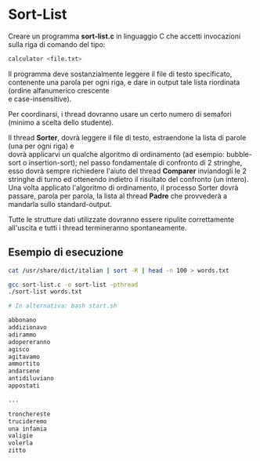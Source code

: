 # Sort-List

Creare un programma **sort-list.c** in linguaggio C che accetti invocazioni sulla riga di comando del tipo:

```bash
calculator <file.txt>
```

Il programma deve sostanzialmente leggere il file di testo specificato, contenente una 
parola per ogni riga, e dare in output tale lista riordinata (ordine alfanumerico crescente  
e case-insensitive).

Per coordinarsi, i thread dovranno usare un certo numero di semafori (minimo a scelta dello studente).

Il thread **Sorter**, dovrà leggere il file di testo, estraendone la lista di parole (una per ogni riga) e  
dovrà   applicarvi   un   qualche   algoritmo   di   ordinamento   (ad   esempio:   bubble-sort   o 
insertion-sort); nel passo fondamentale di confronto di 2 stringhe, esso dovrà sempre 
richiedere l'aiuto del thread **Comparer** inviandogli le 2 stringhe di turno ed ottenendo 
indietro   il   risultato   del   confronto   (un   intero).   Una   volta   applicato   l'algoritmo   di 
ordinamento, il processo  Sorter  dovrà passare, parola per parola, la lista al thread **Padre** che 
provvederà a mandarla sullo standard-output.


Tutte le strutture dati utilizzate dovranno essere ripulite correttamente all'uscita e tutti i thread termineranno spontaneamente.

## Esempio di esecuzione
```bash
cat /usr/share/dict/italian | sort -R | head -n 100 > words.txt

gcc sort-list.c -o sort-list -pthread
./sort-list words.txt

# In alternativa: bash start.sh

abbonano
addizionavo
adirammo
adopereranno
agisco
agitavamo
ammortito
andarsene
antidiluviano
appostati

...

tronchereste
trucideremo
una infamia
valigie
volerla
zitto
```